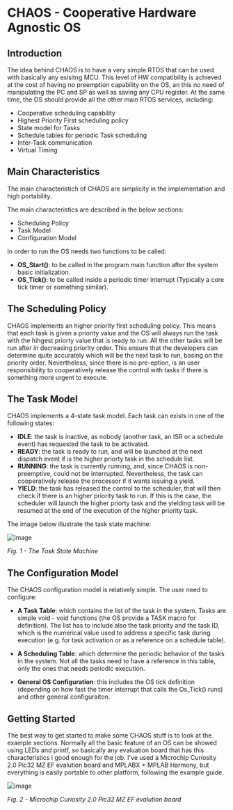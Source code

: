 # CHAOS - Cooperative Hardware Agnostic OS

## Introduction
The idea behind CHAOS is to have a very simple RTOS that can be used with basically any exisitng MCU. This level of HW compatibility is achieved at the cost of having no preemption capability on the OS, an this no need of manipulating the PC and SP as well as saving any CPU register. At the same time, the OS should provide all the other main RTOS services, including:

- Cooperative scheduling capability
- Highest Priority First scheduling policy
- State model for Tasks
- Schedule tables for periodic Task scheduling
- Inter-Task communication
- Virtual Timing

## Main Characteristics
The main characteristich of CHAOS are simplicity in the implementation and high portability.

The main characteristics are described in the below sections:
- Scheduling Policy
- Task Model
- Configuration Model

In order to run the OS needs two functions to be called:
- **OS_Start()**: to be called in the program main function after the system basic initialization.
- **OS_Tick()**: to be called inside a periodic timer interrupt (Typically a core tick timer or something similar).

## The Scheduling Policy
CHAOS implements an higher priority first scheduling policy. This means that each task is given a priority value and the OS will always run the task with the hihgest priorty value that is ready to run. All the other tasks will be run after in decreasing priority order. This ensure that the developers can determine quite accurately which will be the next task to run, basing on the priority order. Nevertheless, since there is no pre-eption, is an user responsibility to cooperatively release the control with tasks if there is something more urgent to execute.

## The Task Model
CHAOS implements a 4-state task model. Each task can exists in one of the following states:

- **IDLE**: the task is inactive, as nobody (another task, an ISR or a schedule event) has requested the task to be activated.
- **READY**: the task is ready to run, and will be launched at the next dispatch event if is the higher priorty task in the schedule list.
- **RUNNING**: the task is currently running, and, since CHAOS is non-preemptive, could not be interrupted. Nevertheless, the task can cooperatively release the processor if it wants issuing a yield.
- **YIELD**: the task has released the control to the scheduler, that will then check if there is an higher priority task to run. If this is the case, the scheduler will launch the higher priorty task and the yielding task will be resumed at the end of the execution of the higher priority task. 

The image below illustrate the task state machine:

![image](https://github.com/ffich/CHAOS/assets/59200746/d1c98f89-bda3-40ea-9ec2-616a8c2a789a)

*Fig. 1 - The Task State Machine*


## The Configuration Model
The CHAOS configuration model is relatively simple. The user need to configure:

- **A Task Table**: which contains the list of the task in the system. Tasks are simple void - void functions (the OS provide a TASK macro for definition). The list has to include also the task priority and the task ID, which is the numerical value used to address a specific task during execution (e.g. for task activation or as a reference on a schedule table).

- **A Scheduling Table**: which determine the periodic behavior of the tasks in the system. Not all the tasks need to have a reference in this table, only the ones that needs periodic execution.

- **General OS Configuration**: this includes the OS tick definition (depending on how fast the timer interrupt that calls the Os_Tick() runs) and other general configuraiton.

## Getting Started
The best way to get started to make some CHAOS stuff is to look at the example sections. Normally all the basic feature of an OS can be showed using LEDs and printf, so basically any evaluation board that has this characteristics i good enough for the job. I've used a Microchip Curiosity 2.0 Pic32 MZ EF evalution board and MPLABX + MPLAB Harmony, but everything is easily portable to other platform, following the example guide. 

![image](https://github.com/ffich/CHAOS/assets/59200746/33cdfd6b-bde9-4cc2-b57a-0d35b5831352)

*Fig. 2 - Microchip Curiosity 2.0 Pic32 MZ EF evalution board*

